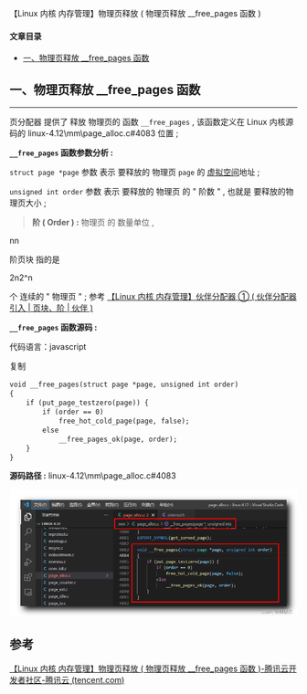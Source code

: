 【Linux 内核 内存管理】物理页释放 ( 物理页释放 __free_pages 函数 )

#### 文章目录

-   [一、物理页释放 \_\_free\_pages 函数](https://cloud.tencent.com/developer?from_column=20421&from=20421)

## 一、物理页释放 \_\_free\_pages 函数

* * *

页分配器 提供了 释放 物理页的 函数 `__free_pages` , 该函数定义在 Linux 内核源码的 linux-4.12\\mm\\page\_alloc.c#4083 位置 ;

**`__free_pages` 函数参数分析 :**

`struct page *page` 参数 表示 要释放的 物理页 `page` 的 [虚拟空间](https://cloud.tencent.com/product/lighthouse?from_column=20065&from=20065)地址 ;

`unsigned int order` 参数 表示 要释放的 物理页 的 " 阶数 " , 也就是 要释放的物理页大小 ;

> **阶 ( Order ) :** 物理页 的 数量单位 ,

nn

阶页块 指的是

2n2^n

个 连续的 " 物理页 " ; 参考 [【Linux 内核 内存管理】伙伴分配器 ① ( 伙伴分配器引入 | 页块、阶 | 伙伴 )](https://cloud.tencent.com/developer/tools/blog-entry?target=https%3A%2F%2Fblog.csdn.net%2Fshulianghan%2Farticle%2Fdetails%2F124304776&source=article&objectId=2253561)

**`__free_pages` 函数源码 :**

代码语言：javascript

复制

    void __free_pages(struct page *page, unsigned int order)
    {
    	if (put_page_testzero(page)) {
    		if (order == 0)
    			free_hot_cold_page(page, false);
    		else
    			__free_pages_ok(page, order);
    	}
    }

**源码路径 :** linux-4.12\\mm\\page\_alloc.c#4083

![在这里插入图片描述](image/27bdf372ac24407df151ed0d656bf3e3.png)



## 参考

[【Linux 内核 内存管理】物理页释放 ( 物理页释放 __free_pages 函数 )-腾讯云开发者社区-腾讯云 (tencent.com)](https://cloud.tencent.com/developer/article/2253561)